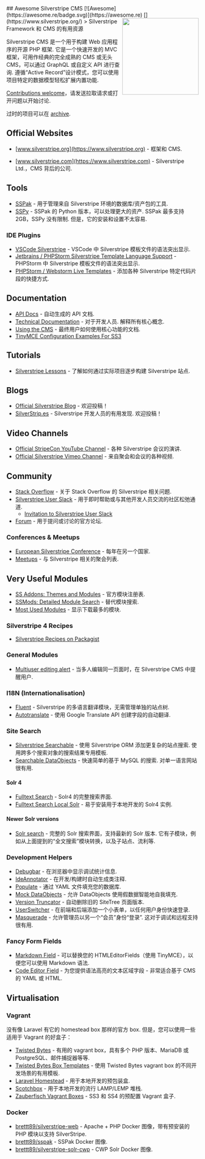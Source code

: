 <div class="github-widget" data-repo="wernerkrauss/awesome-silverstripe-cms"></div>
## Awesome Silverstripe CMS [![Awesome](https://awesome.re/badge.svg)](https://awesome.re)
<!--lint disable double-link-->
[<img src="https://raw.githubusercontent.com/wernerkrauss/awesome-silverstripe-cms/master/images/logo-silverstripe-cms.png" align="right" width="200">](https://www.silverstripe.org/)
<!--lint enable double-link-->
&gt; Silverstripe Framework 和 CMS 的有用资源

 Silverstripe CMS 是一个用于构建 Web 应用程序的开源 PHP 框架. 它是一个快速开发的 MVC 框架，可用作经典的完全成熟的 CMS 或无头 CMS，可以通过 GraphQL 或自定义 API 进行查询.
遵循“Active Record”设计模式，您可以使用项目特定的数据模型轻松扩展内置功能.

[Contributions welcome](https://github.com/wernerkrauss/awesome-silverstripe-cms/blob/master/CONTRIBUTING.md)，请发送拉取请求或打开问题以开始讨论.

过时的项目可以在 [archive](https://github.com/wernerkrauss/awesome-silverstripe-cms/blob/master/ARCHIVE.md).

<!-- PLEASE USE `doctoc --maxlevel 3 README.md` TO KEEP THE TOC TO AN APPROPRIATE SIZE -->
<!-- START doctoc generated TOC please keep comment here to allow auto update -->
<!-- DON'T EDIT THIS SECTION, INSTEAD RE-RUN doctoc TO UPDATE -->



<!-- END doctoc generated TOC please keep comment here to allow auto update -->


## Official Websites
<!--lint disable double-link-->
- [www.silverstripe.org](https://www.silverstripe.org) - 框架和 CMS.
<!--lint enable double-link-->
- [www.silverstripe.com](https://www.silverstripe.com) - Silverstripe Ltd.，CMS 背后的公司.

## Tools
- [SSPak](https://github.com/silverstripe/sspak) - 用于管理来自 Silverstripe 环境的数据库/资产包的工具.
- [SSPy](https://github.com/Firesphere/silverstripe-sspy)  - SSPak 的 Python 版本，可以处理更大的资产.  SSPak 最多支持 2GB，SSPy 没有限制. 但是，它的安装和设置不太容易.

### IDE Plugins
- [VSCode Silverstripe](https://marketplace.visualstudio.com/items?itemName=adrian.silverstripe) - VSCode 中 Silverstripe 模板文件的语法突出显示.
- [Jetbrains / PHPStorm Silverstripe Template Language Support](https://plugins.jetbrains.com/plugin/7201-silverstripe-template-language-support) - PHPStorm 中 Silverstripe 模板文件的语法突出显示.
- [PHPStorm / Webstorm Live Templates](https://github.com/northcreation-agency/silverstripe-php-web-storm-live-templates) - 添加各种 Silverstripe 特定代码片段的快捷方式.

## Documentation
- [API Docs](http://api.silverstripe.org/) - 自动生成的 API 文档.
- [Technical Documentation](http://doc.silverstripe.org/framework/en/)  - 对于开发人员. 解释所有核心概念.
- [Using the CMS](http://userhelp.silverstripe.org/) - 最终用户如何使用核心功能的文档.
- [TinyMCE Configuration Examples For SS3](https://github.com/jonom/silverstripe-tinytidy)

## Tutorials
- [Silverstripe Lessons](https://www.silverstripe.org/learn/lessons/) - 了解如何通过实际项目逐步构建 Silverstripe 站点.

## Blogs
- [Official Silverstripe Blog](https://www.silverstripe.org/blog/) - 欢迎投稿！
- [SilverStrip.es](http://www.silverstrip.es)  - Silverstripe 开发人员的有用发现. 欢迎投稿！

## Video Channels
- [Official StripeCon YouTube Channel](https://www.youtube.com/channel/UC38vU3H_UrdGFnc3vTJiORA) - 各种 Silverstripe 会议的演讲.
- [Official Silverstripe Vimeo Channel](https://vimeo.com/silverstripe) - 来自聚会和会议的各种视频.

## Community
- [Stack Overflow](https://stackoverflow.com/questions/tagged/silverstripe) - 关于 Stack Overflow 的 Silverstripe 相关问题.
- [Silverstripe User Slack](https://silverstripe-users.slack.com/) - 用于即时帮助或与其他开发人员交流的社区松弛通道.
  - [Invitation to Silverstripe User Slack](https://www.silverstripe.org/community/slack-signup)
- [Forum](https://forum.silverstripe.org/) - 用于提问或讨论的官方论坛.

### Conferences & Meetups
- [European Silverstripe Conference](https://www.stripecon.eu) - 每年在另一个国家.
- [Meetups](https://www.meetup.com/topics/silverstripe/all/) - 与 Silverstripe 相关的聚会列表.

## Very Useful Modules
- [SS Addons: Themes and Modules](https://addons.silverstripe.org) - 官方模块注册表.
- [SSMods: Detailed Module Search](http://ssmods.com) - 替代模块搜索.
- [Most Used Modules](https://addons.silverstripe.org/add-ons?sort=relative) - 显示下载最多的模块.

### Silverstripe 4 Recipes
- [Silverstripe Recipes on Packagist](https://packagist.org/packages/silverstripe/recipe-plugin/dependents)

### General Modules
- [Multiuser editing alert](https://github.com/silverstripe/silverstripe-multiuser-editing-alert) - 当多人编辑同一页面时，在 Silverstripe CMS 中提醒用户.

### I18N (Internationalisation)
- [Fluent](https://github.com/tractorcow-farm/silverstripe-fluent) - Silverstripe 的多语言翻译模块，无需管理单独的站点树.
- [Autotranslate](https://github.com/bratiask/silverstripe-autotranslate) - 使用 Google Translate API 创建字段的自动翻译.

### Site Search 
- [Silverstripe Searchable](https://github.com/i-lateral/silverstripe-searchable)  - 使用 Silverstripe ORM 添加更复杂的站点搜索. 使用跨多个搜索对象的搜索结果专用模板.
- [Searchable DataObjects](https://github.com/g4b0/silverstripe-searchable-dataobjects)  - 快速简单的基于 MySQL 的搜索. 对单一语言网站很有用.

#### Solr 4
- [Fulltext Search](https://github.com/silverstripe/silverstripe-fulltextsearch) - Solr4 的完整搜索界面.
- [Fulltext Search Local Solr](https://addons.silverstripe.org/add-ons/silverstripe/fulltextsearch-localsolr) - 易于安装用于本地开发的 Solr4 实例.

#### Newer Solr versions
- [Solr search](https://github.com/firesphere/silverstripe-solr-search)  - 完整的 Solr 搜索界面，支持最新的 Solr 版本. 它有子模块，例如从上面提到的“全文搜索”模块转换，以及子站点、流利等.

### Development Helpers
- [Debugbar](https://github.com/lekoala/silverstripe-debugbar/) - 在浏览器中显示调试统计信息.
- [IdeAnnotator](https://github.com/silverleague/silverstripe-ideannotator) - 在开发/构建时自动生成类注释.
- [Populate](https://github.com/dnadesign/silverstripe-populate) - 通过 YAML 文件填充您的数据库.
- [Mock DataObjects](https://github.com/unclecheese/silverstripe-mock-dataobjects) - 允许 DataObjects 使用假数据智能地自我填充.
- [Version Truncator](https://github.com/axllent/silverstripe-version-truncator) - 自动删除旧的 SiteTree 页面版本.
- [UserSwitcher](https://github.com/sheadawson/silverstripe-userswitcher) - 在前端和后端添加一个小表单，以任何用户身份快速登录.
- [Masquerade](https://github.com/dhensby/silverstripe-masquerade)  - 允许管理员以另一个“会员”身份“登录”. 这对于调试和远程支持很有用.

### Fancy Form Fields
- [Markdown Field](https://github.com/Silverstripers/markdownfield) - 可以替换您的 HTMLEditorFields（使用 TinyMCE），以便您可以使用 Markdown 语法.
- [Code Editor Field](https://github.com/nathancox/silverstripe-codeeditorfield) - 为您提供语法高亮的文本区域字段 - 非常适合基于 CMS 的 YAML 或 HTML.

## Virtualisation

### Vagrant

没有像 Laravel 有它的 homestead box 那样的官方 box. 但是，您可以使用一些适用于 Vagrant 的好盒子：
- [Twisted Bytes](https://www.twistedbytes.nl/en/blog/php-vagrant-box/) - 有用的 vagrant box，具有多个 PHP 版本、MariaDB 或 PostgreSQL、邮件捕捉器等等.
- [Twisted Bytes Box Templates](https://derkbox.com) - 使用 Twisted Bytes vagrant box 的不同开发场景的有用模板.
- [Laravel Homestead](https://github.com/laravel/homestead) - 用于本地开发的预包装盒.
- [Scotchbox](https://box.scotch.io) - 用于本地开发的流行 LAMP/LEMP 堆栈.
- [Zauberfisch Vagrant Boxes](https://github.com/Zauberfisch/vagrant-boxes) - SS3 和 SS4 的预配置 Vagrant 盒子.

### Docker

- [brettt89/silverstripe-web](https://hub.docker.com/r/brettt89/silverstripe-web) - Apache + PHP Docker 图像，带有预安装的 PHP 模块以支持 SilverStripe.
- [brettt89/sspak](https://hub.docker.com/r/brettt89/sspak) - SSPak Docker 图像.
- [brettt89/silverstripe-solr-cwp](https://hub.docker.com/r/brettt89/silverstripe-solr-cwp) - CWP Solr Docker 图像.
